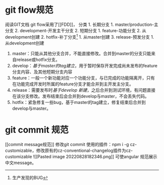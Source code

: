 # git flow规范
阅读GIT文档
git flow采用了[[FDD]]，
分类
	1. 长期分支
		1. master/production-主分支
		2. development-开发主干分支
	2. 短期分支
		1. feature-功能分支
			2. 从development创建
		2. hotfix-补丁分支[^1] 
			1. 从master创建
		3. release-预发分支
			1. 从development创建

1. master：只能从其他分支合并，不能直接修改。合并到master的分支只能来自release或hotfix分支。
2. develop：*基于master的tag建立*，用于暂时保存开发完成尚未发布的feature分支内容、及其他短期分支内容
3. feature：一般一个新功能对应一个功能分支，与已完成的功能隔离开，只有在功能完成开发时所属的feature分支才能合并到主开发主分支。
4. release：需要发布时*基于develop 新建*，之后合并到测试环境，有问题直接在该分支修改。发布结束后会合并到develop与master，不会丢失代码。
5. hotfix：紧急修复一些bug，基于master的tag建立，修复结束后合并到develop与master。
# git commit 规范
[[commit message规范]] 
修改git commit 使用的插件：npm i -g cz-customizable，修改原有的cz-conventional-changelog插件为cz-customizable 
![[Pasted image 20220828182346.png]]
可使angular 规范展示中文message。

[^1]: 生产发现的BUG